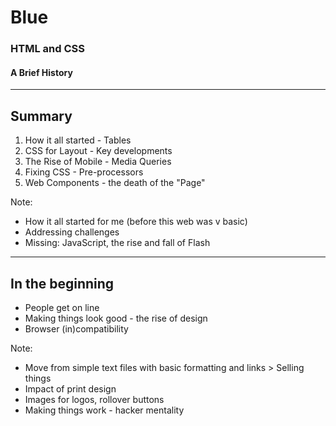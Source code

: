 # Blue

### HTML and CSS
#### A Brief History

---

## Summary

1. How it all started - Tables
2. CSS for Layout - Key developments
3. The Rise of Mobile - Media Queries
4. Fixing CSS - Pre-processors
5. Web Components - the death of the "Page"

Note:
- How it all started for me (before this web was v basic)
- Addressing challenges
- Missing: JavaScript, the rise and fall of Flash

---

## In the beginning

- People get on line
- Making things look good - the rise of design
- Browser (in)compatibility

Note:
- Move from simple text files with basic formatting and links > Selling things
- Impact of print design
- Images for logos, rollover buttons
- Making things work - hacker mentality

